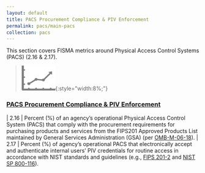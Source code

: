 ```yaml
---
layout: default
title: PACS Procurement Compliance & PIV Enforcement
permalink: pacs/main-pacs
collection: pacs
---
```

This section covers FISMA metrics around Physical Access Control Systems (PACS) (2.16 & 2.17). 

>![Chart logo](../img/graph.png){:style="width:8%;"}

### [PACS Procurement Compliance & PIV Enforcement](collection-216-217)

| 2.16 | Percent (%) of an agency’s operational Physical Access Control System (PACS) that comply with the procurement requirements for purchasing products and services from the FIPS201 Approved Products List maintained by General Services Administration (GSA) (per [OMB-M-06-18](https://georgewbush-whitehouse.archives.gov/omb/memoranda/fy2006/m06-18.pdf)).
| 2.17 | Percent (%) of agency’s operational PACS that electronically accept and authenticate internal users’ PIV credentials for routine access in accordance with NIST standards and guidelines (e.g., [FIPS 201-2](http://nvlpubs.nist.gov/nistpubs/FIPS/NIST.FIPS.201-2.pdf) and [NIST SP 800-116](http://nvlpubs.nist.gov/nistpubs/Legacy/SP/nistspecialpublication800-116.pdf)).
